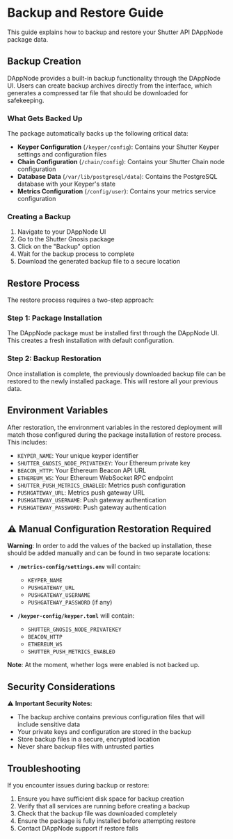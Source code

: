 # Backup and Restore Guide

This guide explains how to backup and restore your Shutter API DAppNode package data.

## Backup Creation

DAppNode provides a built-in backup functionality through the DAppNode UI. Users can create backup archives directly from the interface, which generates a compressed tar file that should be downloaded for safekeeping.

### What Gets Backed Up

The package automatically backs up the following critical data:

- **Keyper Configuration** (`/keyper/config`): Contains your Shutter Keyper settings and configuration files
- **Chain Configuration** (`/chain/config`): Contains your Shutter Chain node configuration
- **Database Data** (`/var/lib/postgresql/data`): Contains the PostgreSQL database with your Keyper's state
- **Metrics Configuration** (`/config/user`): Contains your metrics service configuration

### Creating a Backup

1. Navigate to your DAppNode UI
2. Go to the Shutter Gnosis package
3. Click on the "Backup" option
4. Wait for the backup process to complete
5. Download the generated backup file to a secure location

## Restore Process

The restore process requires a two-step approach:

### Step 1: Package Installation
The DAppNode package must be installed first through the DAppNode UI. This creates a fresh installation with default configuration.

### Step 2: Backup Restoration
Once installation is complete, the previously downloaded backup file can be restored to the newly installed package. This will restore all your previous data.

## Environment Variables

After restoration, the environment variables in the restored deployment will match those configured during the package installation of restore process. This includes:

- `KEYPER_NAME`: Your unique keyper identifier
- `SHUTTER_GNOSIS_NODE_PRIVATEKEY`: Your Ethereum private key
- `BEACON_HTTP`: Your Ethereum Beacon API URL
- `ETHEREUM_WS`: Your Ethereum WebSocket RPC endpoint
- `SHUTTER_PUSH_METRICS_ENABLED`: Metrics push configuration
- `PUSHGATEWAY_URL`: Metrics push gateway URL
- `PUSHGATEWAY_USERNAME`: Push gateway authentication
- `PUSHGATEWAY_PASSWORD`: Push gateway authentication

## ⚠️ Manual Configuration Restoration Required

**Warning**: In order to add the values of the backed up installation, these should be added manually and can be found in two separate locations:

- **`/metrics-config/settings.env`** will contain:
    - `KEYPER_NAME`
    - `PUSHGATEWAY_URL`
    - `PUSHGATEWAY_USERNAME`
    - `PUSHGATEWAY_PASSWORD` (if any)

- **`/keyper-config/keyper.toml`** will contain:
    - `SHUTTER_GNOSIS_NODE_PRIVATEKEY`
    - `BEACON_HTTP`
    - `ETHEREUM_WS`
    - `SHUTTER_PUSH_METRICS_ENABLED`

**Note**: At the moment, whether logs were enabled is not backed up.

## Security Considerations

⚠️ **Important Security Notes:**

- The backup archive contains previous configuration files that will include sensitive data
- Your private keys and configuration are stored in the backup
- Store backup files in a secure, encrypted location
- Never share backup files with untrusted parties

## Troubleshooting

If you encounter issues during backup or restore:

1. Ensure you have sufficient disk space for backup creation
2. Verify that all services are running before creating a backup
3. Check that the backup file was downloaded completely
4. Ensure the package is fully installed before attempting restore
5. Contact DAppNode support if restore fails